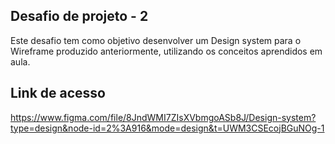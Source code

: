 ## Desafio de projeto - 2
Este desafio tem como objetivo desenvolver um Design system para o Wireframe produzido anteriormente, utilizando os conceitos aprendidos em aula.
 
## Link de acesso
https://www.figma.com/file/8JndWMI7ZIsXVbmgoASb8J/Design-system?type=design&node-id=2%3A916&mode=design&t=UWM3CSEcojBGuNOg-1

